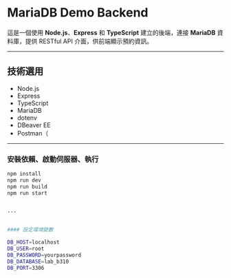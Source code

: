# MariaDB Demo Backend

這是一個使用 **Node.js**、**Express** 和 **TypeScript** 建立的後端，連接 **MariaDB** 資料庫，提供 RESTful API 介面，供前端顯示預約資訊。

---

## 技術選用
- Node.js
- Express
- TypeScript
- MariaDB
- dotenv
- DBeaver EE
- Postman（

---

###  安裝依賴、啟動伺服器、執行

```bash
npm install
npm run dev
npm run build
npm run start


---


#### 設定環境變數

DB_HOST=localhost
DB_USER=root
DB_PASSWORD=yourpassword
DB_DATABASE=lab_b310
DB_PORT=3306



